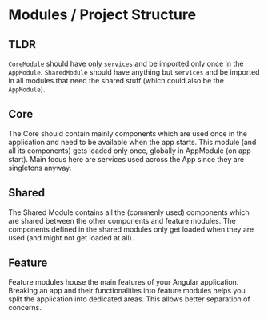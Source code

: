 # Modules / Project Structure

## TLDR
`CoreModule` should have only `services` and be imported only once in the `AppModule`.
`SharedModule` should have anything but `services` and be imported in all modules that need the shared stuff (which could also be the `AppModule`).

## Core
The Core should contain mainly components which are used once in the application and need to be available when the app starts. This module (and all its components) gets loaded only once, globally in AppModule (on app start). Main focus here are services used across the App since they are singletons anyway.

## Shared
The Shared Module contains all the (commenly used) components which are shared between the other components and feature modules. The components defined in the shared modules only get loaded when they are used (and might not get loaded at all).

## Feature
Feature modules house the main features of your Angular application.
Breaking an app and their functionalities into feature modules helps you split the application into dedicated areas. This allows better separation of concerns.
